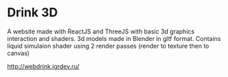 # Drink 3D
A website made with ReactJS and ThreeJS with basic 3d graphics interaction
and shaders. 3d models made in Blender in gltf format.
Contains liquid simulaion shader using 2 render passes (render to texture then to canvas)

http://webdrink.jgrdev.ru/